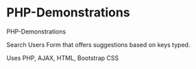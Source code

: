 # PHP-Demonstrations
 PHP-Demonstrations

 Search Users Form that offers suggestions based on keys typed. 

 Uses PHP, AJAX, HTML, Bootstrap CSS
